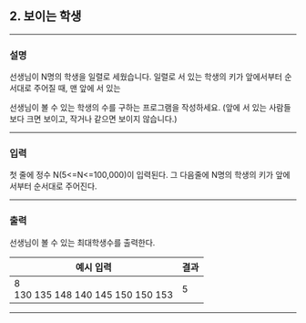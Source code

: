 ## 2. 보이는 학생
*************************************************************************
### 설명
선생님이 N명의 학생을 일렬로 세웠습니다. 일렬로 서 있는 학생의 키가 앞에서부터 순서대로 주어질 때, 맨 앞에 서 있는

선생님이 볼 수 있는 학생의 수를 구하는 프로그램을 작성하세요. (앞에 서 있는 사람들보다 크면 보이고, 작거나 같으면 보이지 않습니다.)

-------------------------------------------------------------------------
### 입력
첫 줄에 정수 N(5<=N<=100,000)이 입력된다. 그 다음줄에 N명의 학생의 키가 앞에서부터 순서대로 주어진다.

-------------------------------------------------------------------------
### 출력
선생님이 볼 수 있는 최대학생수를 출력한다.

| 예시 입력                                  | 결과 |
|----------------------------------------|---|
| 8 <br> 130 135 148 140 145 150 150 153 | 5 |

-------------------------------------------------------------------------
